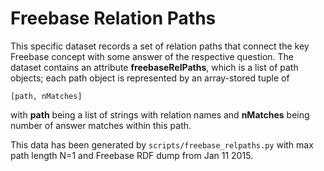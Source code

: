Freebase Relation Paths
=======================

This specific dataset records a set of relation paths that connect
the key Freebase concept with some answer of the respective question.
The dataset contains an attribute **freebaseRelPaths**, which is
a list of path objects; each path object is represented by an
array-stored tuple of

	[path, nMatches]

with **path** being a list of strings with relation names and
**nMatches** being number of answer matches within this path.

This data has been generated by ``scripts/freebase_relpaths.py``
with max path length N=1 and Freebase RDF dump from Jan 11 2015.
